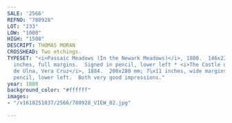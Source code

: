 ```yaml
---
SALE: '2566'
REFNO: "780928"
LOT: "233"
LOW: "1000"
HIGH: "1500"
DESCRIPT: THOMAS MORAN
CROSSHEAD: Two etchings.
TYPESET: "<i>Passaic Meadows (In the Newark Meadows)</i>, 1880.  146x230 mm; 5¾x8¾
  inches, full margins.  Signed in pencil, lower left * <i>The Castle of San Juan
  de Ulna, Vera Cruz</i>, 1884.  200x280 mm; 7⅞x11 inches, wide margins.  Signed in
  pencil, lower left.  Both very good impressions."
year: 1880
background_color: "#ffffff"
images:
- "/v1618251037/2566/780928_VIEW_02.jpg"

---
```

